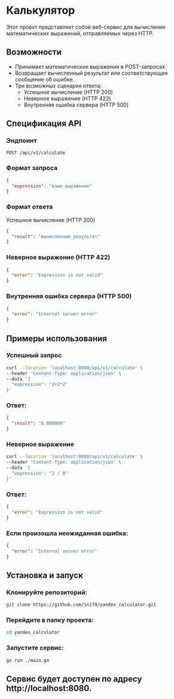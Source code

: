 # Калькулятор

Этот проект представляет собой веб-сервис для вычисления математических выражений, отправляемых через HTTP.

## Возможности

- Принимает математические выражения в POST-запросах.
- Возвращает вычисленный результат или соответствующее сообщение об ошибке.
- Три возможных сценария ответа:
  - Успешное вычисление (HTTP 200)
  - Неверное выражение (HTTP 422)
  - Внутренняя ошибка сервера (HTTP 500)

## Спецификация API

### Эндпоинт

`POST /api/v1/calculate`

### Формат запроса

```json
{
  "expression": "ваше_выражение"
}
```

### Формат ответа

Успешное вычисление (HTTP 200)
```json
{
  "result": "вычисленный_результат"
}
```

### Неверное выражение (HTTP 422)
```json
{
  "error": "Expression is not valid"
}
```
### Внутренняя ошибка сервера (HTTP 500)
```json
{
  "error": "Internal server error"
}
```
## Примеры использования
### Успешный запрос
```bash
curl --location 'localhost:8080/api/v1/calculate' \
--header 'Content-Type: application/json' \
--data '{
  "expression": "2+2*2"
}'
```
### Ответ:
```json
{
  "result": "6.000000"
}
```
### Неверное выражение
```bash
curl --location 'localhost:8080/api/v1/calculate' \
--header 'Content-Type: application/json' \
--data '{
  "expression": "2 / 0"
}'
```
### Ответ:
```json
{
  "error": "Expression is not valid"
}
```

### Если произошла неожиданная ошибка:
```json
{
  "error": "Internal server error"
}
```
## Установка и запуск

### Клонируйте репозиторий:

```bash
git clone https://github.com/in179/yandex_calculator.git
```

### Перейдите в папку проекта:
```bash
cd yandex_calculator
```
### Запустите сервис:
```bash
go run ./main.go
```
## Сервис будет доступен по адресу http://localhost:8080.
